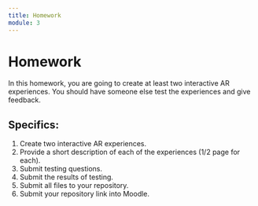 ```yaml
---
title: Homework
module: 3
---
```


# Homework

In this homework, you are going to create at least two interactive AR experiences.  You should have someone else test the experiences and give feedback.

## Specifics:

1. Create two interactive AR experiences.
2. Provide a short description of each of the experiences (1/2 page for each).
3. Submit testing questions.
4. Submit the results of testing.
6. Submit all files to your repository.
7. Submit your repository link into Moodle.
